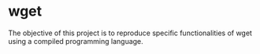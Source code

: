 # wget

The objective of this project is to reproduce specific functionalities of wget using a compiled programming language.